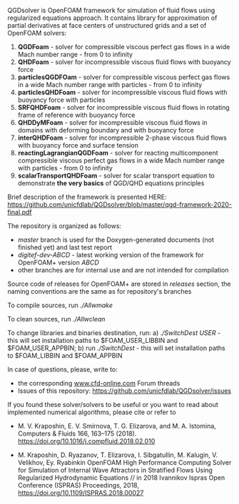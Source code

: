 QGDsolver is OpenFOAM framework for simulation of fluid flows using regularized equations approach. It contains library for approximation of partial derivatives at face centers of unstructured grids and a set of OpenFOAM solvers:

1. **QGDFoam** - solver for compressible viscous perfect gas flows in a wide Mach number range - from 0 to infinity
2. **QHDFoam** - solver for incompressible viscous fluid flows with buoyancy force
3. **particlesQGDFOam** - solver for compressible viscous perfect gas flows in a wide Mach number range with particles - from 0 to infinity
4. **particlesQHDFoam** - solver for incompressible viscous fluid flows with buoyancy force with particles
5. **SRFQHDFoam** - solver for incompressible viscous fluid flows in rotating frame of reference  with buoyancy force
6. **QHDDyMFoam** -  solver for incompressible viscous fluid flows in domains with deforming boundary and with buoyancy force
7. **interQHDFoam** - solver for incompressible 2-phase viscous fluid flows with buoyancy force and surface tension
8. **reactingLagrangianQGDFoam** - solver for reacting multicomponent compressible viscous perfect gas flows in a wide Mach number range with particles - from 0 to infinity
9. **scalarTransportQHDFoam** - solver for scalar transport equation to demonstrate **the very basics** of QGD/QHD equations principles

Brief description of the framework is presented HERE: https://github.com/unicfdlab/QGDsolver/blob/master/qgd-framework-2020-final.pdf

The repository is organized as follows:
* *master* branch is used for the Doxygen-generated documents (not finished yet) and last test report
* *digitef-dev-ABCD* - latest working version of the framework for OpenFOAM+ version *ABCD*
* other branches are for internal use and are not intended for compilation

Source code of releases for OpenFOAM+ are stored in *releases* section, the naming conventions are the same as for repository's branches

To compile sources, run *./Allwmake*

To clean sources, run *./Allwclean*

To change libraries and binaries destination, run: a) *./SwitchDest USER* - this will set installation paths to $FOAM_USER_LIBBIN and $FOAM_USER_APPBIN; b) run *./SwitchDest* - this will set installation paths to $FOAM_LIBBIN and $FOAM_APPBIN

In case of questions, please, write to:

* the corresponding www.cfd-online.com Forum threads 
* Issues of this repository: https://github.com/unicfdlab/QGDsolver/issues


If you found these solver/solvers to be useful or you want to read about implemented numerical algorithms, please cite or refer to

* M. V. Kraposhin, E. V. Smirnova, T. G. Elizarova, and M. A. Istomina, 
Computers & Fluids 166, 163–175 (2018). https://doi.org/10.1016/j.compfluid.2018.02.010

* M.  Kraposhin, D. Ryazanov, T. Elizarova, I. Sibgatullin, M. Kalugin, V. Velikhov, Ey. Ryabinkin
OpenFOAM High Performance Computing Solver for Simulation of Internal Wave Attractors in Stratified
Flows Using Regularized Hydrodynamic Equations // in 2018 Ivannikov Ispras Open Conference (ISPRAS) 
Proceedings, 2018, https://doi.org/10.1109/ISPRAS.2018.00027 

